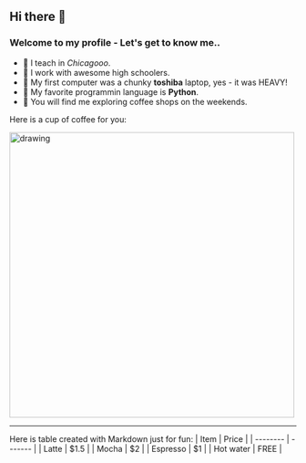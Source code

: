 ## Hi there 👋 

### Welcome to my profile - Let's get to know me.. 
- 🔭 I teach in _Chicagooo_.
- 🌱 I work with awesome high schoolers.
- 👯 My first computer was a chunky **toshiba** laptop, yes - it was HEAVY! 
- 🤔 My favorite programmin language is **Python**.  
- 💬 You will find me exploring coffee shops on the weekends. 


Here is a cup of coffee for you:
<!--![pexels-maksgelatin-4737765](https://github.com/Sonsuz/sonsuz/assets/10965272/b7897266-b811-45dc-b83b-9e9a26fcdd2b)-->

<img src="https://github.com/Sonsuz/sonsuz/assets/10965272/b7897266-b811-45dc-b83b-9e9a26fcdd2b" alt="drawing" width="500"/>

<hr>

Here is table created with Markdown just for fun:
| Item    | Price |
| -------- | ------- |
| Latte  | $1.5    |
| Mocha | $2     |
| Espresso    | $1    |
| Hot water    | FREE    |

<!--
**Sonsuz/sonsuz** is a ✨ _special_ ✨ repository because its `README.md` (this file) appears on your GitHub profile.

Here are some ideas to get you started:

- 🔭 I’m currently working on ...
- 🌱 I’m currently learning ...
- 👯 I’m looking to collaborate on ...
- 🤔 I’m looking for help with ...
- 💬 Ask me about ...
- 📫 How to reach me: ...
- 😄 Pronouns: ...
- ⚡ Fun fact: ...
-->
